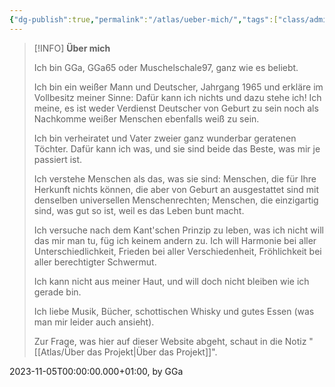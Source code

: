 ```yaml
---
{"dg-publish":true,"permalink":"/atlas/ueber-mich/","tags":["class/admin"],"noteIcon":""}
---
```



> [!INFO]   **Über mich**
> 
> Ich bin GGa, GGa65 oder Muschelschale97, ganz wie es beliebt.
> 
> Ich bin ein weißer Mann und Deutscher, Jahrgang 1965 und erkläre im Vollbesitz meiner Sinne: Dafür kann ich nichts und dazu stehe ich! Ich meine, es ist weder Verdienst Deutscher von Geburt zu sein noch als Nachkomme weißer Menschen ebenfalls weiß zu sein.  
> 
> Ich bin verheiratet und Vater zweier ganz wunderbar geratenen Töchter. Dafür kann ich was, und sie sind beide das Beste, was mir je passiert ist.
> 
> Ich verstehe Menschen als das, was sie sind: Menschen, die für Ihre Herkunft nichts können, die aber von Geburt an ausgestattet sind mit denselben universellen Menschenrechten; Menschen, die einzigartig sind, was gut so ist, weil es das Leben bunt macht.
> 
> Ich versuche nach dem Kant'schen Prinzip zu leben, was ich nicht will das mir man tu, füg ich keinem andern zu. Ich will Harmonie bei aller Unterschiedlichkeit, Frieden bei aller Verschiedenheit, Fröhlichkeit bei aller berechtigter Schwermut. 
> 
> Ich kann nicht aus meiner Haut, und will doch nicht bleiben wie ich gerade bin.
> 
> Ich liebe Musik, Bücher, schottischen Whisky und gutes Essen (was man mir leider auch ansieht). 
>  
> Zur Frage, was hier auf dieser Website abgeht, schaut in die Notiz "[[Atlas/Über das Projekt\|Über das Projekt]]".
> 

2023-11-05T00:00:00.000+01:00, by GGa 